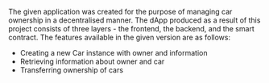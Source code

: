 The given application was created for the purpose of managing car ownership in a decentralised manner. 
The dApp produced as a result of this project consists of three layers - the frontend, the backend, and the smart contract.
The features available in the given version are as follows:
  - Creating a new Car instance with owner and information
  - Retrieving information about owner and car
  - Transferring ownership of cars
